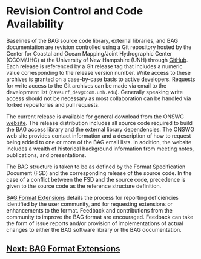 # Revision Control and Code Availability

Baselines of the BAG source code library, external libraries, and BAG documentation are revision controlled using a Git repository hosted by the Center for Coastal and Ocean Mapping/Joint Hydrographic Center (CCOM/JHC) at the University of New Hampshire (UNH) through [GitHub](https://github.com/OpenNavigationSurface/BAG). Each  release is referenced by a Git release tag that includes a numeric value corresponding to the release version number.  Write access to these archives is granted on a case-by-case basis to active developers. Requests for write access to the Git archives can be made via email to the development list (``navsurf_dev@ccom.unh.edu``). Generally speaking write access should not be necessary as most collaboration can be handled via forked repositories and pull requests.

The current release is available for general download from the ONSWG [website](http://www.opennavsurf.org/download.html). The release distribution includes all source code required to build the BAG access library and the external library dependencies. The ONSWG web site provides contact information and a description of how to request being added to one or more of the BAG email lists. In addition, the website includes a wealth of historical background information from meeting notes, publications, and presentations.

The BAG structure is taken to be as defined by the Format Specification Document (FSD) and the corresponding release of the source code. In the case of a conflict between the FSD and the source code, precedence is given to the source code as the reference structure definition.

[BAG Format Extensions](FSD-Extensions.md) details the process for reporting deficiencies identified by the user community, and for requesting extensions or enhancements to the format. Feedback and contributions from the community to improve the BAG format are encouraged. Feedback can take the form of issue reports and/or provision of implementations of actual changes to either the BAG software library or the BAG documentation.

## [Next: BAG Format Extensions](FSD-Extensions.md)